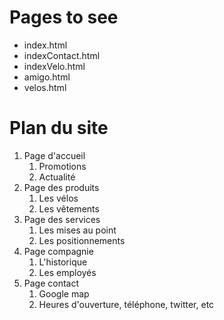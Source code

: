 # Pages to see #
* index.html
* indexContact.html
* indexVelo.html
* amigo.html
* velos.html

# Plan du site #
1. Page d'accueil
    1. Promotions
    2. Actualité 
2. Page des produits
    1. Les vélos
    2. Les vêtements
3. Page des services
    1. Les mises au point
    2. Les positionnements
4. Page compagnie
    1. L'historique
    2. Les employés
5. Page contact
    1. Google map
    2. Heures d'ouverture, téléphone, twitter, etc
